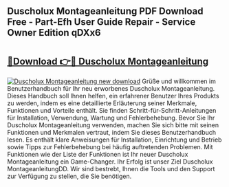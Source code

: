 ## Duscholux Montageanleitung PDF Download Free - Part-Efh User Guide Repair - Service Owner Edition qDXx6

# <h2><a href="http://df7doo6.blite.top/?on=Duscholux+Montageanleitung">🔗Download 👉🔴 Duscholux Montageanleitung</a></h2>

[![Duscholux Montageanleitung new download](https://i.imgur.com/lujVjoI.png)](http://df7doo6.blite.top/?on=Duscholux+Montageanleitung)
Grüße und willkommen im Benutzerhandbuch für Ihr neu erworbenes Duscholux Montageanleitung. Dieses Handbuch soll Ihnen helfen, ein erfahrener Benutzer Ihres Produkts zu werden, indem es eine detaillierte Erläuterung seiner Merkmale, Funktionen und Vorteile enthält. Sie finden Schritt-für-Schritt-Anleitungen für Installation, Verwendung, Wartung und Fehlerbehebung. Bevor Sie Ihr Duscholux Montageanleitung verwenden, machen Sie sich bitte mit seinen Funktionen und Merkmalen vertraut, indem Sie dieses Benutzerhandbuch lesen. Es enthält klare Anweisungen für Installation, Einrichtung und Betrieb sowie Tipps zur Fehlerbehebung bei häufig auftretenden Problemen. Mit Funktionen wie der Liste der Funktionen ist Ihr neuer Duscholux Montageanleitung ein Game-Changer. Ihr Erfolg ist unser Ziel Duscholux MontageanleitungDD. Wir sind bestrebt, Ihnen die Tools und den Support zur Verfügung zu stellen, die Sie benötigen.
